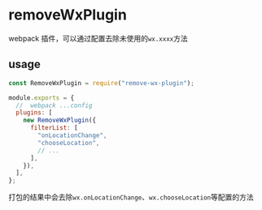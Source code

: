 # removeWxPlugin

webpack 插件，可以通过配置去除未使用的`wx.xxxx`方法

## usage

```js
const RemoveWxPlugin = require("remove-wx-plugin");

module.exports = {
  //  webpack ...config
  plugins: [
    new RemoveWxPlugin({
      filterList: [
        "onLocationChange",
        "chooseLocation",
        // ...
      ],
    }),
  ],
};
```

打包的结果中会去除`wx.onLocationChange`、`wx.chooseLocation`等配置的方法
